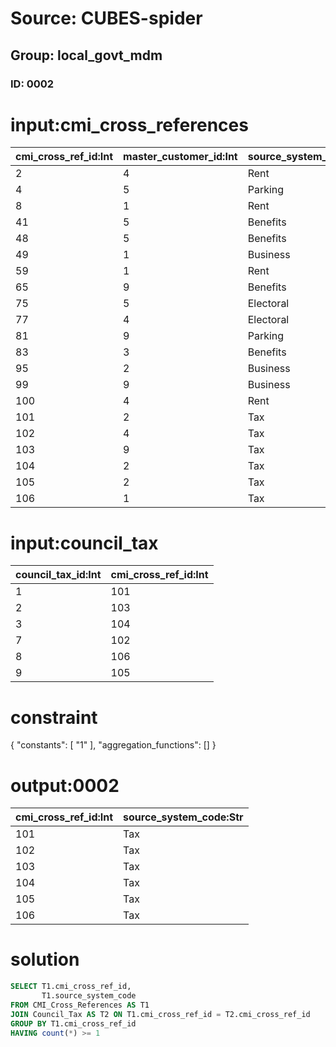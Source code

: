 # Source: CUBES-spider
## Group: local_govt_mdm
### ID: 0002

# input:cmi_cross_references

| cmi_cross_ref_id:Int | master_customer_id:Int | source_system_code:Str |
|---|---|---|
| 2 | 4 | Rent |
| 4 | 5 | Parking |
| 8 | 1 | Rent |
| 41 | 5 | Benefits |
| 48 | 5 | Benefits |
| 49 | 1 | Business |
| 59 | 1 | Rent |
| 65 | 9 | Benefits |
| 75 | 5 | Electoral |
| 77 | 4 | Electoral |
| 81 | 9 | Parking |
| 83 | 3 | Benefits |
| 95 | 2 | Business |
| 99 | 9 | Business |
| 100 | 4 | Rent |
| 101 | 2 | Tax |
| 102 | 4 | Tax |
| 103 | 9 | Tax |
| 104 | 2 | Tax |
| 105 | 2 | Tax |
| 106 | 1 | Tax |

# input:council_tax

| council_tax_id:Int | cmi_cross_ref_id:Int |
|---|---|
| 1 | 101 |
| 2 | 103 |
| 3 | 104 |
| 7 | 102 |
| 8 | 106 |
| 9 | 105 |

# constraint

{
  "constants": [
    "1"
  ],
  "aggregation_functions": []
}

# output:0002

| cmi_cross_ref_id:Int | source_system_code:Str |
|---|---|
| 101 | Tax |
| 102 | Tax |
| 103 | Tax |
| 104 | Tax |
| 105 | Tax |
| 106 | Tax |

# solution

```sql
SELECT T1.cmi_cross_ref_id,
       T1.source_system_code
FROM CMI_Cross_References AS T1
JOIN Council_Tax AS T2 ON T1.cmi_cross_ref_id = T2.cmi_cross_ref_id
GROUP BY T1.cmi_cross_ref_id
HAVING count(*) >= 1
```
